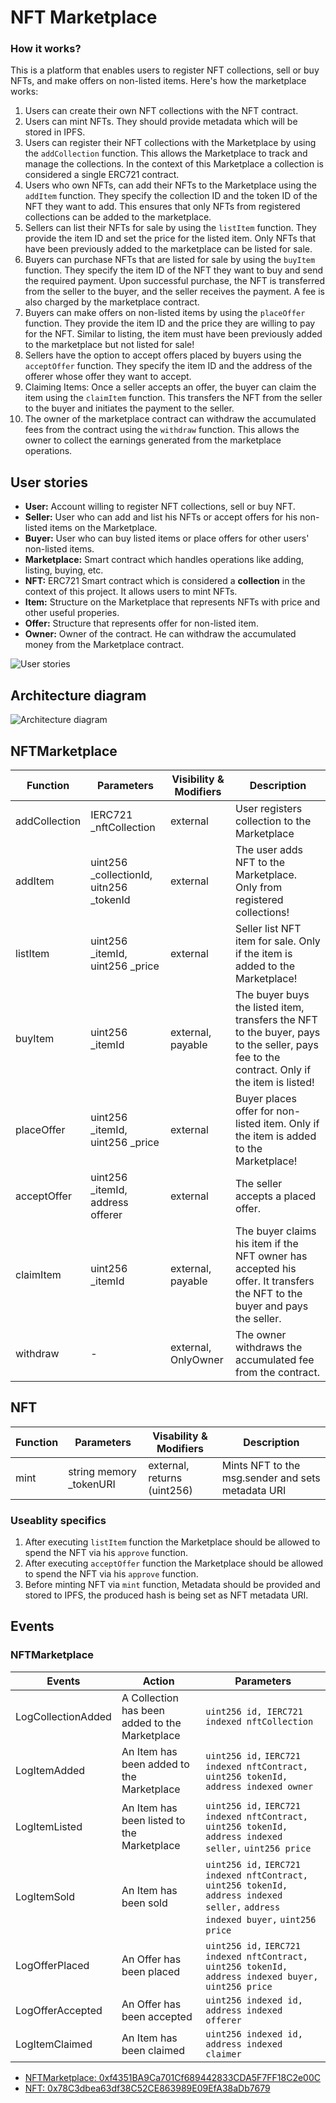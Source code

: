 # NFT Marketplace 
 ### How it works?
  This is a platform that enables users to register NFT collections, sell or buy NFTs, and make offers on non-listed items. Here's how the marketplace works:
 
 1. Users can create their own NFT collections with the NFT contract.
 2. Users can mint NFTs. They should provide metadata which will be stored in IPFS.
 3. Users can register their NFT collections with the Marketplace by using the `addCollection` function. This allows the Marketplace to track and manage the collections. In the context of this Marketplace a collection is considered a single ERC721 contract.
 4. Users who own NFTs, can add their NFTs to the Marketplace using the `addItem` function. They specify the collection ID and the token ID of the NFT they want to add. This ensures that only NFTs from registered collections can be added to the marketplace.
 5. Sellers can list their NFTs for sale by using the `listItem` function. They provide the item ID and set the price for the listed item. Only NFTs that have been previously added to the marketplace can be listed for sale.
 6. Buyers can purchase NFTs that are listed for sale by using the `buyItem` function. They specify the item ID of the NFT they want to buy and send the required payment. Upon successful purchase, the NFT is transferred from the seller to the buyer, and the seller receives the payment. A fee is also charged by the marketplace contract.
 7. Buyers can make offers on non-listed items by using the `placeOffer` function. They provide the item ID and the price they are willing to pay for the NFT. Similar to listing, the item must have been previously added to the marketplace but not listed for sale!
 8. Sellers have the option to accept offers placed by buyers using the `acceptOffer` function. They specify the item ID and the address of the offerer whose offer they want to accept.
 9. Claiming Items: Once a seller accepts an offer, the buyer can claim the item using the `claimItem` function. This transfers the NFT from the seller to the buyer and initiates the payment to the seller.
 10. The owner of the marketplace contract can withdraw the accumulated fees from the contract using the `withdraw` function. This allows the owner to collect the earnings generated from the marketplace operations.
 
## User stories

- **User:** Account willing to register NFT collections, sell or buy NFT.
- **Seller:** User who can add and list his NFTs or accept offers for his non-listed items on the Marketplace.
- **Buyer:** User who can buy listed items or place offers for other users' non-listed items.
- **Marketplace:** Smart contract which handles operations like adding, listing, buying, etc.
- **NFT:** ERC721 Smart contract which is considered a **collection** in the context of this project. It allows users to mint NFTs.
- **Item:** Structure on the Marketplace that represents NFTs with price and other useful properies.
- **Offer:** Structure that represents offer for non-listed item.
- **Owner:** Owner of the contract. He can withdraw the accumulated money from the Marketplace contract.

![User stories](https://i.imgur.com/MeIebUt.png)

## Architecture diagram
![Architecture diagram](https://i.imgur.com/IJIJtUt.png)

## NFTMarketplace
| Function      | Parameters                                | Visibility & Modifiers | Description                                                                                                                                |
| ------------- | ----------------------------------------- | ---------------------- | ------------------------------------------------------------------------------------------------------------------------------------------ |
| addCollection | IERC721  _nftCollection                   | external               | User registers collection to the Marketplace                                                                                               |
| addItem       | uint256 \_collectionId, uitn256 \_tokenId | external               | The user adds NFT to the Marketplace. Only from registered collections!                                                                    |
| listItem      | uint256 \_itemId, uint256 \_price         | external               | Seller list NFT item for sale. Only if the item is added to the Marketplace!                                                               |
| buyItem       | uint256 \_itemId                          | external, payable      | The buyer buys the listed item, transfers the NFT to the buyer,  pays to the seller, pays fee to the contract. Only if the item is listed! |
| placeOffer    | uint256 \_itemId, uint256 \_price         | external               | Buyer places offer for non-listed item. Only if the item is added to the Marketplace!                                                      |
| acceptOffer   | uint256 \_itemId, address offerer         | external               | The seller accepts a placed offer.                                                                                                         |
| claimItem     | uint256 \_itemId                          | external, payable      | The buyer claims his item if the NFT owner has accepted his offer. It transfers the NFT to the buyer and pays the seller.                  |
| withdraw      | \-                                        | external, OnlyOwner    | The owner withdraws the accumulated fee from the contract.                                                                                 |

## NFT
| Function | Parameters               | Visability & Modifiers      | Description                                       |
| -------- | ------------------------ | --------------------------- | ------------------------------------------------- |
| mint     | string memory \_tokenURI | external, returns (uint256) | Mints NFT to the msg.sender and sets metadata URI |

### Useablity specifics

1. After executing `listItem` function the Marketplace should be allowed to spend the NFT via his `approve` function.
2. After executing `acceptOffer` function the Marketplace should be allowed to spend the NFT via his `approve` function.
3. Before minting NFT via `mint` function, Metadata should be provided and stored to IPFS, the produced hash is being set as NFT metadata URI.

## Events
### NFTMarketplace

| Events             | Action                                         | Parameters                                                                                                                                                                            |
| ------------------ | ---------------------------------------------- | ------------------------------------------------------------------------------------------------------------------------------------------------------------------------------------- |
| LogCollectionAdded | A Collection has been added to the Marketplace | `uint256 id, IERC721 indexed nftCollection`                                                                                                                                            |
| LogItemAdded       | An Item has been added to the Marketplace      | `uint256 id,` `IERC721 indexed nftContract,` `uint256 tokenId,` `address indexed owner`                                                              |
| LogItemListed      | An Item has been listed to the Marketplace     | `uint256 id,` `IERC721 indexed nftContract,` `uint256 tokenId,` `address indexed seller,` `uint256 price`                                   |
| LogItemSold        | An Item has been sold                          | `uint256 id,` `IERC721 indexed nftContract,` `uint256 tokenId,` `address indexed seller,` `address indexed buyer,` `uint256 price` |
| LogOfferPlaced     | An Offer has been placed                       | `uint256 id,` `IERC721 indexed nftContract,` `uint256 tokenId,` `address indexed buyer,` `uint256 price`                                    |
| LogOfferAccepted   | An Offer has been accepted                     | `uint256 indexed id,` `address indexed offerer`                                                                                                                        |
| LogItemClaimed     | An Item has been claimed                       | `uint256 indexed id,` `address indexed claimer`                                                                                                                        |

- [NFTMarketplace: 0xf4351BA9Ca701Cf689442833CDA5F7FF18C2e00C](https://sepolia.etherscan.io/address/0xf4351BA9Ca701Cf689442833CDA5F7FF18C2e00C#code)
- [NFT: 0x78C3dbea63df38C52CE863989E09EfA38aDb7679](https://sepolia.etherscan.io/address/0xd3c0C104b6419CA9ABA2aA58f3E1c8F994F29d2A#code)

